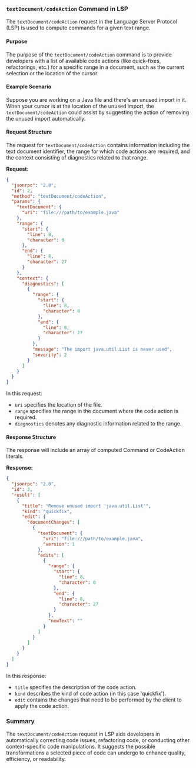 ### `textDocument/codeAction` Command in LSP

The `textDocument/codeAction` request in the Language Server Protocol (LSP) is used to compute commands for a given text range. 

#### Purpose

The purpose of the `textDocument/codeAction` command is to provide developers with a list of available code actions (like quick-fixes, refactorings, etc.) for a specific range in a document, such as the current selection or the location of the cursor.

#### Example Scenario

Suppose you are working on a Java file and there's an unused import in it. When your cursor is at the location of the unused import, the `textDocument/codeAction` could assist by suggesting the action of removing the unused import automatically.

#### Request Structure

The request for `textDocument/codeAction` contains information including the text document identifier, the range for which code actions are required, and the context consisting of diagnostics related to that range.

**Request:**

```json
{
  "jsonrpc": "2.0",
  "id": 2,
  "method": "textDocument/codeAction",
  "params": {
    "textDocument": {
      "uri": "file:///path/to/example.java"
    },
    "range": {
      "start": {
        "line": 8,
        "character": 0
      },
      "end": {
        "line": 8,
        "character": 27
      }
    },
    "context": {
      "diagnostics": [
        {
          "range": {
            "start": {
              "line": 8,
              "character": 0
            },
            "end": {
              "line": 8,
              "character": 27
            }
          },
          "message": "The import java.util.List is never used",
          "severity": 2
        }
      ]
    }
  }
}
```

In this request:
- `uri` specifies the location of the file.
- `range` specifies the range in the document where the code action is required.
- `diagnostics` denotes any diagnostic information related to the range.

#### Response Structure

The response will include an array of computed Command or CodeAction literals.

**Response:**

```json
{
  "jsonrpc": "2.0",
  "id": 2,
  "result": [
    {
      "title": "Remove unused import 'java.util.List'",
      "kind": "quickfix",
      "edit": {
        "documentChanges": [
          {
            "textDocument": {
              "uri": "file:///path/to/example.java",
              "version": 1
            },
            "edits": [
              {
                "range": {
                  "start": {
                    "line": 8,
                    "character": 0
                  },
                  "end": {
                    "line": 8,
                    "character": 27
                  }
                },
                "newText": ""
              }
            ]
          }
        ]
      }
    }
  ]
}
```

In this response:
- `title` specifies the description of the code action.
- `kind` describes the kind of code action (in this case 'quickfix').
- `edit` contains the changes that need to be performed by the client to apply the code action.

### Summary

The `textDocument/codeAction` request in LSP aids developers in automatically correcting code issues, refactoring code, or conducting other context-specific code manipulations. It suggests the possible transformations a selected piece of code can undergo to enhance quality, efficiency, or readability.